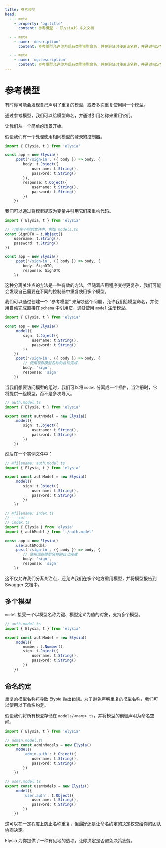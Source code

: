 ```yaml
---
title: 参考模型
head:
  - - meta
    - property: 'og:title'
      content: 参考模型 - ElysiaJS 中文文档

  - - meta
    - name: 'description'
      content: 参考模型允许你为现有类型模型命名，并在验证时使用该名称，并通过指定名称在生命周期事件或 "handler.guard" 中引用模型。

  - - meta
    - name: 'og:description'
      content: 参考模型允许你为现有类型模型命名，并在验证时使用该名称，并通过指定名称在生命周期事件或 "handler.guard" 中引用模型。
---
```


# 参考模型

有时你可能会发现自己声明了重复的模型，或者多次重复使用同一个模型。

通过参考模型，我们可以给模型命名，并通过引用名称来重用它们。

让我们从一个简单的场景开始。

假设我们有一个处理使用相同模型的登录的控制器。

```typescript twoslash
import { Elysia, t } from 'elysia'

const app = new Elysia()
    .post('/sign-in', ({ body }) => body, {
        body: t.Object({
            username: t.String(),
            password: t.String()
        }),
        response: t.Object({
            username: t.String(),
            password: t.String()
        })
    })
```

我们可以通过将模型提取为变量并引用它们来重构代码。

```typescript twoslash
import { Elysia, t } from 'elysia'

// 可能在不同的文件中，例如 models.ts
const SignDTO = t.Object({
    username: t.String(),
    password: t.String()
})

const app = new Elysia()
    .post('/sign-in', ({ body }) => body, {
        body: SignDTO,
        response: SignDTO
    })
```

这种分离关注点的方法是一种有效的方法，但随着应用程序变得更复杂，我们可能会发现自己需要在不同的控制器中重复使用多个模型。

我们可以通过创建一个 “参考模型” 来解决这个问题，允许我们给模型命名，并使用自动完成直接在 `schema` 中引用它，通过使用 `model` 注册模型。

```typescript twoslash
import { Elysia, t } from 'elysia'

const app = new Elysia()
    .model({
        sign: t.Object({
            username: t.String(),
            password: t.String()
        })
    })
    .post('/sign-in', ({ body }) => body, {
        // 使用现有模型名称的自动完成
        body: 'sign',
        response: 'sign'
    })
```

当我们想要访问模型的组时，我们可以将 `model` 分离成一个插件，当注册时，它将提供一组模型，而不是多次导入。

```typescript twoslash
// auth.model.ts
import { Elysia, t } from 'elysia'

export const authModel = new Elysia()
    .model({
        sign: t.Object({
            username: t.String(),
            password: t.String()
        })
    })
```

然后在一个实例文件中：

```typescript twoslash
// @filename: auth.model.ts
import { Elysia, t } from 'elysia'

export const authModel = new Elysia()
    .model({
        sign: t.Object({
            username: t.String(),
            password: t.String()
        })
    })

// @filename: index.ts
// ---cut---
// index.ts
import { Elysia } from 'elysia'
import { authModel } from './auth.model'

const app = new Elysia()
    .use(authModel)
    .post('/sign-in', ({ body }) => body, {
        // 使用现有模型名称的自动完成
        body: 'sign',
        response: 'sign'
    })
```

这不仅允许我们分离关注点，还允许我们在多个地方重用模型，并将模型报告到 Swagger 文档中。

## 多个模型

`model` 接受一个以模型名称为键、模型定义为值的对象，支持多个模型。

```typescript twoslash
// auth.model.ts
import { Elysia, t } from 'elysia'

export const authModel = new Elysia()
    .model({
        number: t.Number(),
        sign: t.Object({
            username: t.String(),
            password: t.String()
        })
    })
```

## 命名约定

重复的模型名称将导致 Elysia 抛出错误。为了避免声明重复的模型名称，我们可以使用以下命名约定。

假设我们将所有模型存储在 `models/<name>.ts`，并将模型的前缀声明为命名空间。

```typescript twoslash
import { Elysia, t } from 'elysia'

// admin.model.ts
export const adminModels = new Elysia()
    .model({
        'admin.auth': t.Object({
            username: t.String(),
            password: t.String()
        })
    })

// user.model.ts
export const userModels = new Elysia()
    .model({
        'user.auth': t.Object({
            username: t.String(),
            password: t.String()
        })
    })
```

这可以在一定程度上防止名称重复，但最好还是让命名约定的决定权交给你的团队协商决定。

Elysia 为你提供了一种有见地的选项，让你决定是否避免决策疲劳。
